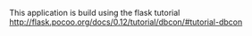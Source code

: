 This application is build using the flask tutorial
http://flask.pocoo.org/docs/0.12/tutorial/dbcon/#tutorial-dbcon